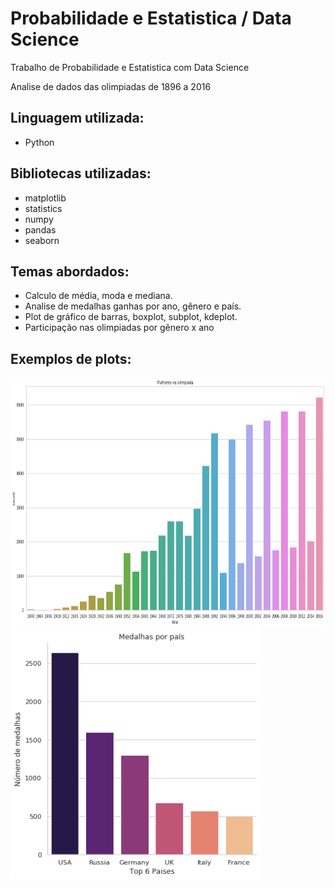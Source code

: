 # Probabilidade e Estatistica / Data Science
Trabalho de Probabilidade e Estatistica com Data Science

Analise de dados das olimpiadas de 1896 a 2016
## Linguagem utilizada: 
- Python
## Bibliotecas utilizadas:
- matplotlib
- statistics
- numpy 
- pandas
- seaborn
## Temas abordados:
- Calculo de média, moda e mediana.
- Analise de medalhas ganhas por ano, gênero e país.
- Plot de gráfico de barras, boxplot, subplot, kdeplot.
- Participação nas olimpiadas por gênero x ano

## Exemplos de plots:


<img src="https://github.com/Kw-Vinicius/Probabilidade-e-Estatistica/blob/master/Imagens/imagem.png" width = "600" height="400">

<img src="https://github.com/Kw-Vinicius/Probabilidade-e-Estatistica/blob/master/Imagens/img2.png"  width = "400" height="400">
